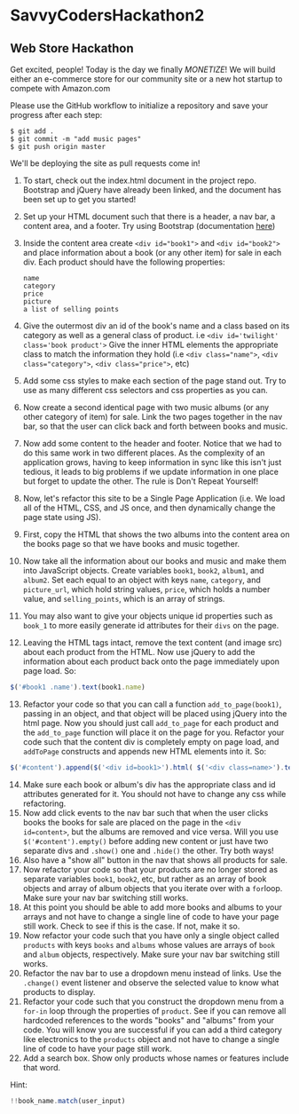 # SavvyCodersHackathon2
## Web Store Hackathon

Get excited, people! Today is the day we finally *MONETIZE*! We will build either an e-commerce store for our community site or a new hot startup to compete with Amazon.com

Please use the GitHub workflow to initialize a repository and save your progress after each step:
```
$ git add .
$ git commit -m "add music pages"
$ git push origin master
```

We'll be deploying the site as pull requests come in!

1. To start, check out the index.html document in the project repo. Bootstrap and jQuery have already been linked, and the document has been set up to get you started!
2. Set up your HTML document such that there is a header, a nav bar, a content area, and a footer. Try using Bootstrap (documentation [here](http://getbootstrap.com/css/#overview))
3. Inside the content area create `<div id="book1">` and `<div id="book2">` and place information about a book (or any other item) for sale in each div. Each product should have the following properties:
    ```
    name
    category
    price
    picture
    a list of selling points
    ```
4. Give the outermost div an id of the book's name and a class based on its category as well as a general class of product. i.e `<div id='twilight' class='book product'>` Give the inner HTML elements the appropriate class to match the information they hold (i.e `<div class="name">`, `<div class="category">`, `<div class="price">`, etc)
5. Add some css styles to make each section of the page stand out. Try to use as many different css selectors and css properties as you can.
6. Now create a second identical page with two music albums (or any other category of item) for sale. Link the two pages together in the nav bar, so that the user can click back and forth between books and music.
7. Now add some content to the header and footer. Notice that we had to do this same work in two different places. As the complexity of an application grows, having to keep information in sync like this isn't just tedious, it leads to big problems if we update information in one place but forget to update the other. The rule is Don't Repeat Yourself!
8. Now, let's refactor this site to be a Single Page Application (i.e. We load all of the HTML, CSS, and JS once, and then dynamically change the page state using JS).

9. First, copy the HTML that shows the two albums into the content area on the books page so that we have books and music together.
10. Now take all the information about our books and music and make them into JavaScript objects. Create variables `book1`, `book2`, `album1`, and `album2`. Set each equal to an object with keys `name`, `category`, and `picture_url`, which hold string values, `price`, which holds a number value, and `selling_points`, which is an array of strings.
11. You may also want to give your objects unique id properties such as `book_1` to more easily generate id attributes for their `divs` on the page.
12. Leaving the HTML tags intact, remove the text content (and image src) about each product from the HTML. Now use jQuery to add the information about each product back onto the page immediately upon page load. So:
```javascript
$('#book1 .name').text(book1.name)
```
13. Refactor your code so that you can call a function `add_to_page(book1)`, passing in an object, and that object will be placed using jQuery into the html page. Now you should just call `add_to_page` for each product and the `add_to_page` function will place it on the page for you.
Refactor your code such that the content div is completely empty on page load, and `addToPage` constructs and appends new HTML elements into it. So:
```javascript
$('#content').append($('<div id=book1>').html( $('<div class=name>').text(book1.name)))
```
14. Make sure each book or album's div has the appropriate class and id attributes generated for it. You should not have to change any css while refactoring.
15. Now add click events to the nav bar such that when the user clicks books the books for sale are placed on the page in the `<div id=content>`, but the albums are removed and vice versa. Will you use `$('#content').empty()` before adding new content or just have two separate divs and `.show()` one and `.hide()` the other. Try both ways!
16. Also have a "show all" button in the nav that shows all products for sale.
17. Now refactor your code so that your products are no longer stored as separate variables `book1`, `book2`, etc, but rather as an array of book objects and array of album objects that you iterate over with a `for`loop. Make sure your nav bar switching still works.
18. At this point you should be able to add more books and albums to your arrays and not have to change a single line of code to have your page still work. Check to see if this is the case. If not, make it so.
19. Now refactor your code such that you have only a single object called `products` with keys `books` and `albums` whose values are arrays of `book` and `album` objects, respectively. Make sure your nav bar switching still works.
20. Refactor the nav bar to use a dropdown menu instead of links. Use the `.change()` event listener and observe the selected value to know what products to display.
21. Refactor your code such that you construct the dropdown menu from a `for-in` loop through the properties of `product`. See if you can remove all hardcoded references to the words "books" and "albums" from your code. You will know you are successful if you can add a third category like electronics to the `products` object and not have to change a single line of code to have your page still work.
22. Add a search box. Show only products whose names or features include that word. 

Hint:
```javascript
!!book_name.match(user_input)
```
